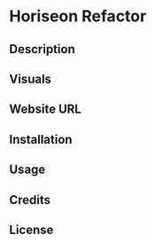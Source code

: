 # Horiseon Refactor 

## Description 


## Visuals 

## Website URL 

## Installation 

## Usage

## Credits 

## License 


